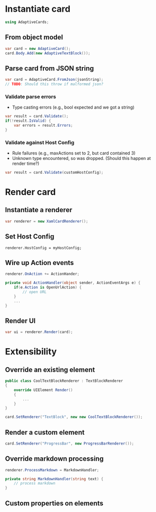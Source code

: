 
# Instantiate card

```csharp
using AdaptiveCards;
```

## From object model

```csharp
var card = new AdaptiveCard();
card.Body.Add(new AdaptiveTextBlock());
```

## Parse card from JSON string

```csharp
var card = AdaptiveCard.FromJson(jsonString);
// TODO: Should this throw if malformed json?
```

### Validate parse errors

* Type casting errors (e.g., bool expected and we got a string)

```csharp
var result = card.Validate();
if(!result.IsValid) {
    var errors = result.Errors;
}
```

### Validate against Host Config
* Rule failures (e.g., maxActions set to 2, but card contained 3) 
* Unknown type encountered, so was dropped. (Should this happen at render time?)

```csharp
var result = card.Validate(customHostConfig);
```

# Render card

## Instantiate a renderer

```csharp
var renderer = new XamlCardRenderer();
```

## Set Host Config

```
renderer.HostConfig = myHostConfig;
```

## Wire up Action events

```csharp
renderer.OnAction += ActionHander;

private void ActionHandler(object sender, ActionEventArgs e) {
    if(e.Action is OpenUrlAction) {
        // open URL
    }
    ...
}
```

## Render UI

```csharp
var ui = renderer.Render(card);
```

# Extensibility

## Override an existing element

```csharp
public class CoolTextBlockRenderer : TextBlockRenderer
{
    override UIElement Render()
    {
        ...
    }
}

card.SetRenderer("TextBlock", new new CoolTextBlockRenderer());
```

## Render a custom element

```csharp
card.SetRenderer("ProgressBar", new ProgressBarRenderer());
```

## Override markdown processing

```csharp
renderer.ProcessMarkdown = MarkdownHandler;

private string MarkdownHandler(string text) {
    // process markdown
}
```

## Custom properties on elements
